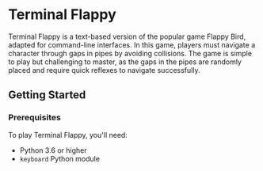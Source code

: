 # Terminal Flappy

Terminal Flappy is a text-based version of the popular game Flappy Bird, adapted for command-line interfaces. In this game, players must navigate a character through gaps in pipes by avoiding collisions. The game is simple to play but challenging to master, as the gaps in the pipes are randomly placed and require quick reflexes to navigate successfully.

## Getting Started

### Prerequisites

To play Terminal Flappy, you'll need:

- Python 3.6 or higher
- `keyboard` Python module
